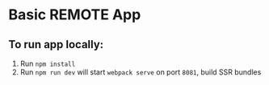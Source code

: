 # Basic REMOTE App

## To run app locally: 
1. Run `npm install`
2. Run `npm run dev` will start `webpack serve` on port `8081`, build SSR bundles